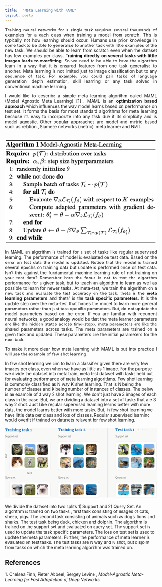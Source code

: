 ```yaml
---
title:  "Meta Learning with MAML"
layout: posts
---
```


<p style="text-align:justify">Training neural networks for a single task requires several thousands of examples for a each class when training a model from scratch.
This is typically not how learning should occur. Humans use prior knowledge in some task to be able to generalise to another task with little examples of the new task. 
We should be able to learn from scratch even when the dataset has few examples per class. <b>Training directly on several tasks with little images leads to overfitting</b>. 
So we need to be able to have the algorithm learn in a way that it is ensured features from one task generalise to another. Meta learning is not limited just to image classification but to any sequence of task. 
For example, you could pair tasks of language generation, depth estimation, skill learning or any task solved in conventional machine learning.</p>

<p style="text-align:justify">I would like to describe a simple meta learning algorithm called MAML (Model Agnostic Meta Learning) [1] . MAML is an <b>optimization based approach</b> which influences the way model learns based on performance on test set. It forms the basis for most standard algorithms for meta learning because its easy to incorporate into any task due it its simplicity and is model agnostic. Other popular approaches are model and metric based such as relation , Siamese networks (metric), meta learner and NMT.</p>
<br>
<img src="https://github.com/kamathhrishi/kamathhrishi.github.io/blob/master/_posts/Images/maml.png?raw=true">
<br>

<p style="text-align:justify">In MAML an algorithm is trained for a set of tasks like regular supervised learning. 
The performance of model is evaluated on test data. Based on the error on test data the model is updated. Notice that the model is trained several epochs on training data but update is performed once on test data.
Isn’t this against the fundamental machine learning rule of not training on your test data? Remember here the focus is not to test the algorithm performance for a given task, but to teach an algorithm to learn as well as possible to learn for newer tasks. 
At meta-test, we train the algorithm on a new task and evaluate the test accuracy on the task. theta is the <b>meta learning parameters</b> and theta' is the <b>task specific parameters</b>. It is the update step over the meta-test that forces the model to learn more general parameters rather than just task specific parameters. 
But, do not update the model parameters based on the error. If you are familiar with recurrent neural networks, a good analogy would be that the meta learner parameters are like the hidden states across time-steps. meta parameters are like the shared parameters across tasks. The meta parameters are trained on a given task and updated. These parameters are the initial parameters for the next task. </p>

<p style="text-align:justify"> To make it more clear how meta learning with MAML is put into practice I will use the example of few shot learning. 

In few shot learning we aim to learn a classifier given there are very few images per class, even when we have as little as 1 image. For the purpose we divide the dataset into meta train, meta test dataset with tasks held out for evaluating performance of meta learning algorithms. Few shot learning is commonly classified as N way K shot learning. That is N being the number of classes and K being number of instances of classes. The below is an example of 3 way 2 shot learning. We don't just have 3 images of each class in the case. But, we are dividing a dataset into a set of tasks that are 3 way 2 shot. Just Like regular supervised learning learns better with more data, the model learns better with more tasks. But, in few shot learning we have little data per class and lots of classes. Regular supervised learning would overfit if trained on datasets relavent for few shot learning. 
<br>
<br>
<img src="https://github.com/kamathhrishi/kamathhrishi.github.io/blob/master/_posts/Images/few_shot.png?raw=true">
<br>
<br>
We divide the dataset into two splits 1) Support and 2) Query Set. An algorithm is trained on two tasks , first task consisting of images of cats, sheep, pigs. The second task consisting of animals such as dogs, lions and sharks. The test task being duck, chicken and dolphin. The algorithm is trained on the support set and evaluated on query set. The support set is used to update the task specific parameters. The loss on test set is used to update the meta parameters. Further, the performance of meta learner is evaluated on test tasks. The test tasks are N way and K shot, but disjoint from tasks on which the meta learning algorithm was trained on. </p>

<h2>References</h2>
1. Chelsea Finn, Pieter Abbeel, Sergey Levine , <i>Model-Agnostic Meta-Learning for Fast Adaptation of Deep Networks</i>


